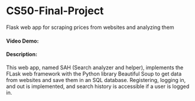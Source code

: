 # CS50-Final-Project
Flask web app for scraping prices from websites and analyzing them

#### Video Demo:  <URL HERE>
#### Description:
This web app, named SAH (Search analyzer and helper), implements the FLask web framework with the Python library Beautiful Soup to get data from websites and save them in an SQL database. Registering, logging in, and out is implemented, and search history is accessible if a user is logged in.